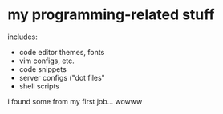 # my programming-related stuff
includes:  
 - code editor themes, fonts
 - vim configs, etc.
 - code snippets
 - server configs ("dot files"
 - shell scripts

i found some from my first job... wowww
